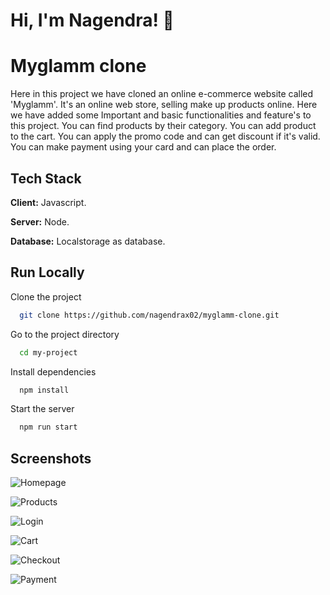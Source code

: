 
# Hi, I'm Nagendra! 👋

  
# Myglamm clone

Here in this project we have cloned an online e-commerce website called 'Myglamm'.  It's an online web store, selling make up products online.
Here we have added some Important and basic functionalities and feature's to this project.
You can find products by their category.
You can add product to the cart.
You can apply the promo code and can get discount if it's valid.
You can make payment using your card and can place the order.

## Tech Stack

**Client:** Javascript.

**Server:** Node.

**Database:** Localstorage as database.

  
## Run Locally

Clone the project

```bash
  git clone https://github.com/nagendrax02/myglamm-clone.git
```

Go to the project directory

```bash
  cd my-project
```

Install dependencies

```bash
  npm install
```

Start the server

```bash
  npm run start
```

  
## Screenshots

![Homepage](https://user-images.githubusercontent.com/76935781/126890461-e83b8df3-4ff7-4e5b-801c-f9f49c49fafb.png)


![Products](https://user-images.githubusercontent.com/76935781/126900144-239f13f9-973f-4e7b-919c-fb614aee062a.png)

![Login](https://user-images.githubusercontent.com/76935781/126900054-9f17dfd9-1d83-479c-ba5f-35ea7cdca9ce.png)


![Cart](https://user-images.githubusercontent.com/76935781/126899970-50c5ff90-4525-4387-a1d3-dc42bdde87ad.png)


![Checkout](https://user-images.githubusercontent.com/76935781/126899992-6efb85d2-f4b5-4d0b-8491-39b40f316cf0.png)



![Payment](https://user-images.githubusercontent.com/76935781/126900122-ba785a04-d432-46f1-ad38-d765072fc1b1.png)
